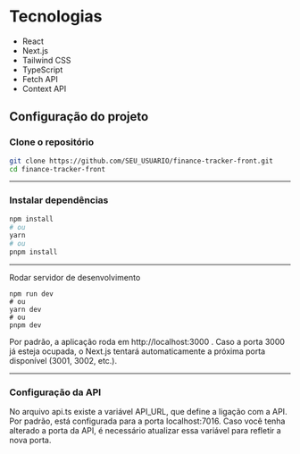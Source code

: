 # Tecnologias
- React
- Next.js
- Tailwind CSS
- TypeScript 
- Fetch API
- Context API

## Configuração do projeto

### Clone o repositório

```bash
git clone https://github.com/SEU_USUARIO/finance-tracker-front.git
cd finance-tracker-front
```
---

### Instalar dependências

```bash
npm install
# ou
yarn
# ou
pnpm install
```

---

Rodar servidor de desenvolvimento
```
npm run dev
# ou
yarn dev
# ou
pnpm dev
```

Por padrão, a aplicação roda em http://localhost:3000
.
Caso a porta 3000 já esteja ocupada, o Next.js tentará automaticamente a próxima porta disponível (3001, 3002, etc.).

---

### Configuração da API

No arquivo api.ts existe a variável API_URL, que define a ligação com a API.
Por padrão, está configurada para a porta localhost:7016.
Caso você tenha alterado a porta da API, é necessário atualizar essa variável para refletir a nova porta.

